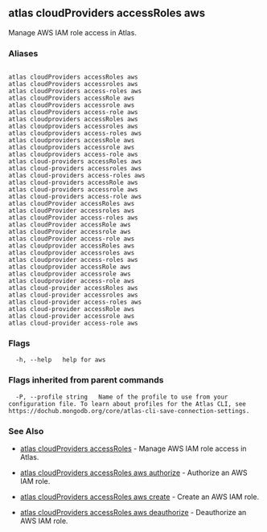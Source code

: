 ## atlas cloudProviders accessRoles aws

Manage AWS IAM role access in Atlas.




### Aliases
```

atlas cloudProviders accessRoles aws
atlas cloudProviders accessroles aws
atlas cloudProviders access-roles aws
atlas cloudProviders accessRole aws
atlas cloudProviders accessrole aws
atlas cloudProviders access-role aws
atlas cloudproviders accessRoles aws
atlas cloudproviders accessroles aws
atlas cloudproviders access-roles aws
atlas cloudproviders accessRole aws
atlas cloudproviders accessrole aws
atlas cloudproviders access-role aws
atlas cloud-providers accessRoles aws
atlas cloud-providers accessroles aws
atlas cloud-providers access-roles aws
atlas cloud-providers accessRole aws
atlas cloud-providers accessrole aws
atlas cloud-providers access-role aws
atlas cloudProvider accessRoles aws
atlas cloudProvider accessroles aws
atlas cloudProvider access-roles aws
atlas cloudProvider accessRole aws
atlas cloudProvider accessrole aws
atlas cloudProvider access-role aws
atlas cloudprovider accessRoles aws
atlas cloudprovider accessroles aws
atlas cloudprovider access-roles aws
atlas cloudprovider accessRole aws
atlas cloudprovider accessrole aws
atlas cloudprovider access-role aws
atlas cloud-provider accessRoles aws
atlas cloud-provider accessroles aws
atlas cloud-provider access-roles aws
atlas cloud-provider accessRole aws
atlas cloud-provider accessrole aws
atlas cloud-provider access-role aws
```



### Flags

```
  -h, --help   help for aws

```


### Flags inherited from parent commands

```
  -P, --profile string   Name of the profile to use from your configuration file. To learn about profiles for the Atlas CLI, see https://dochub.mongodb.org/core/atlas-cli-save-connection-settings.

```

### See Also


* [atlas cloudProviders accessRoles](atlas_cloudProviders_accessRoles.md)	- Manage AWS IAM role access in Atlas.

* [atlas cloudProviders accessRoles aws authorize](atlas_cloudProviders_accessRoles_aws_authorize.md)	- Authorize an AWS IAM role.

* [atlas cloudProviders accessRoles aws create](atlas_cloudProviders_accessRoles_aws_create.md)	- Create an AWS IAM role.

* [atlas cloudProviders accessRoles aws deauthorize](atlas_cloudProviders_accessRoles_aws_deauthorize.md)	- Deauthorize an AWS IAM role.



